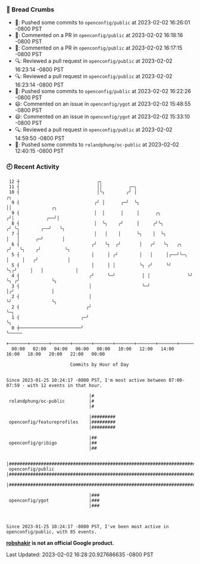 ### 🍞 Bread Crumbs

 * 🚢: Pushed some commits to `openconfig/public` at 2023-02-02 16:26:01 -0800 PST
 * 💬: Commented on a PR in  `openconfig/public` at 2023-02-02 16:18:16 -0800 PST
 * 💬: Commented on a PR in  `openconfig/public` at 2023-02-02 16:17:15 -0800 PST
 * 🔍: Reviewed a pull request in  `openconfig/public` at 2023-02-02 16:23:14 -0800 PST
 * 🔍: Reviewed a pull request in  `openconfig/public` at 2023-02-02 16:23:14 -0800 PST
 * 🚢: Pushed some commits to `openconfig/public` at 2023-02-02 16:22:26 -0800 PST
 * 😃: Commented on an issue in `openconfig/ygot` at 2023-02-02 15:48:55 -0800 PST
 * 😃: Commented on an issue in `openconfig/ygot` at 2023-02-02 15:33:10 -0800 PST
 * 🔍: Reviewed a pull request in  `openconfig/public` at 2023-02-02 14:59:50 -0800 PST
 * 🚢: Pushed some commits to `rolandphung/oc-public` at 2023-02-02 12:40:15 -0800 PST

### 🕘 Recent Activity
```
 12 ┼                             ╭╮
 11 ┤                             ││          ╭─╮
 10 ┤                             │╰╮        ╭╯ │                        ╭╮
  9 ┤                            ╭╯ │      ╭─╯  ╰╮                       ││               ╭╮
  9 ┤                            │  │      │     │      ╭╮              ╭╯│            ╭──╯│
  8 ┤                            │  ╰╮    ╭╯     │     ╭╯╰╮            ╭╯ ╰╮        ╭──╯   ╰╮
  7 ┤                            │   │    │      ╰╮    │  ╰╮           │   │      ╭─╯       │
  6 ┤                           ╭╯   ╰╮  ╭╯       │   ╭╯   ╰╮   ╭╮    ╭╯   ╰╮    ╭╯         ╰╮
  5 ┤                           │     │ ╭╯        │   │     │╭──╯╰─╮  │     │   ╭╯           │
  5 ┤                           │     │ │         ╰╮ ╭╯     ╰╯     ╰╮╭╯     │   │            │
  4 ┤                          ╭╯     ╰─╯          │ │              ╰╯      ╰╮ ╭╯            ╰╮
  3 ┤                          │                   ╰─╯                       │╭╯              │
  2 ┤                          │                                             ╰╯               ╰╮
  2 ┤                         ╭╯                                                               ╰─╮
  1 ┤                       ╭─╯                                                                  ╰╮
  0 ┼───────────────────────╯                                                                     ╰─────
    +───────+───────+───────+───────+───────+───────+───────+───────+───────+───────+───────+───────+────
  00:00   02:00   04:00   06:00   08:00   10:00   12:00   14:00   16:00   18:00   20:00   22:00   00:00   

						Commits by Hour of Day


Since 2023-01-25 10:24:17 -0800 PST, I'm most active between 07:00-07:59 - with 12 events in that hour.

```



```
                               |#
 rolandphung/oc-public         |#
                               |#

                               |#########
 openconfig/featureprofiles    |#########
                               |#########

                               |##
 openconfig/gribigo            |##
                               |##

                               |#####################################################################################
 openconfig/public             |#####################################################################################
                               |#####################################################################################

                               |###
 openconfig/ygot               |###
                               |###



Since 2023-01-25 10:24:17 -0800 PST, I've been most active in openconfig/public, with 85 events.

```
**[robshakir](mailto:robjs@google.com) is not an official Google product.**  


Last Updated: 2023-02-02 16:28:20.927686635 -0800 PST
